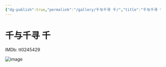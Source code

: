 ```yaml
---
{"dg-publish":true,"permalink":"/gallery/千与千寻 千/","title":"千与千寻 千"}
---
```



# 千与千寻 千

IMDb: tt0245429

![image](https://img1.doubanio.com/view/photo/s_ratio_poster/public/p2557573348.webp)
